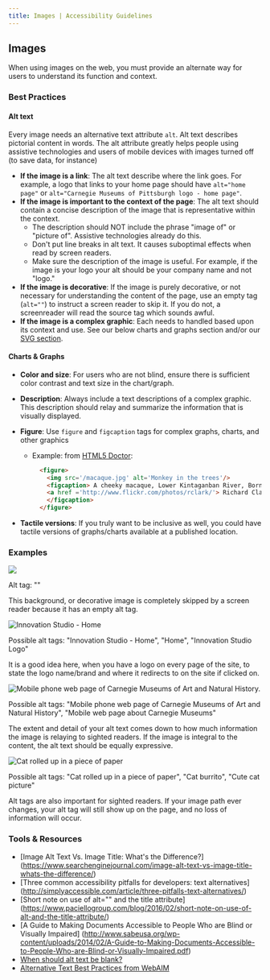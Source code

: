 ```yaml
---
title: Images | Accessibility Guidelines
---
```

## Images

When using images on the web, you must provide an alternate way for users to understand its function and context.

### Best Practices
#### Alt text
Every image needs an alternative text attribute `alt`. Alt text describes pictorial content in words. The alt attribute greatly helps people using assistive technologies and users of mobile devices with images turned off (to save data, for instance)

* **If the image is a link**: The alt text describe where the link goes. For example, a logo that links to your home page should have `alt="home page"` or `alt="Carnegie Museums of Pittsburgh logo - home page"`.
* **If the image is important to the context of the page**: The alt text should contain a concise description of the image that is representative within the context.
    * The description should NOT include the phrase "image of" or "picture of". Assistive technologies already do this.
    * Don't put line breaks in alt text. It causes suboptimal effects when read by screen readers.
    * Make sure the description of the image is useful. For example, if the image is your logo your alt should be your company name and not "logo."
* **If the image is decorative**: If the image is purely decorative, or not necessary for understanding the content of the page, use an empty tag (`alt=""`) to instruct a screen reader to skip it. If you do not, a screenreader will read the source tag which sounds awful.
* **If the image is a complex graphic**: Each needs to handled based upon its context and use. See our below charts and graphs section and/or our <a href='/code/svg'>SVG section</a>.

#### Charts &amp; Graphs

* **Color and size**: For users who are not blind, ensure there is sufficient color contrast and text size in the chart/graph.
* **Description**: Always include a text descriptions of a complex graphic. This description should relay and summarize the information that is visually displayed.
* **Figure**: Use `figure` and `figcaption` tags for complex graphs, charts, and other graphics

    * Example: from <a href='http://html5doctor.com/the-figure-figcaption-elements/'> HTML5 Doctor</a>:

      ```html
        <figure>
          <img src='/macaque.jpg' alt='Monkey in the trees'/>
          <figcaption> A cheeky macaque, Lower Kintaganban River, Borneo. Original by
          <a href ='http://www.flickr.com/photos/rclark/'> Richard Clark </a>
          </figcaption>
        </figure>
      ```

* **Tactile versions**: If you truly want to be inclusive as well, you could have tactile versions of graphs/charts available at a published location.

### Examples

<div class="image-grid">
  <div class="image-item">
    <img src="http://s4.wallippo.com/thumbs/100000/geometric-abstract-wallpaper-2-16-10-1f355522032c3c585e95716ea6e13941.jpeg"/>
    <p>Alt tag: ""</p>
    <p>This background, or decorative image is completely skipped by a screen reader because it has an empty alt tag.</p>
  </div>
  <div class="image-item">
    <img alt="Innovation Studio - Home" src="/assets/images/Logo-Header-Retina.png"/>
    <p>Possible alt tags: "Innovation Studio - Home", "Home", "Innovation Studio Logo"</p>
    <p>It is a good idea here, when you have a logo on every page of the site, to state the logo name/brand and where it redirects to on the site if clicked on.</p>
  </div>
  <div class="image-item">
    <img alt="Mobile phone web page of Carnegie Museums of Art and Natural History." src="/assets/images/web-guide.png"/>
    <p>Possible alt tags: "Mobile phone web page of Carnegie Museums of Art and Natural History", "Mobile web page about Carnegie Museums"</p>
    <p>The extent and detail of your alt text comes down to how much information the image is relaying to sighted readers.  If the image is integral to the content, the alt text should be equally expressive. </p>
  </div>
  <div class="image-item">
    <img alt="Cat rolled up in a piece of paper" src="http://file.nekogazou.ni-moe.com/Img/1426582542/"/>
    <p>Possible alt tags: "Cat rolled up in a piece of paper", "Cat burrito", "Cute cat picture"</p>
    <p>Alt tags are also important for sighted readers.  If your image path ever changes, your alt tag will still show up on the page, and no loss of information will occur.</p>
  </div>
</div>


### Tools &amp; Resources
* [Image Alt Text Vs. Image Title: What's the Difference?] (https://www.searchenginejournal.com/image-alt-text-vs-image-title-whats-the-difference/)
* [Three common accessibility pitfalls for developers: text alternatives] (http://simplyaccessible.com/article/three-pitfalls-text-alternatives/)
* [Short note on use of alt="" and the title attribute] (https://www.paciellogroup.com/blog/2016/02/short-note-on-use-of-alt-and-the-title-attribute/)
* [A Guide to Making Documents Accessible to People Who are Blind or Visually Impaired] (http://www.sabeusa.org/wp-content/uploads/2014/02/A-Guide-to-Making-Documents-Accessible-to-People-Who-are-Blind-or-Visually-Impaired.pdf)
* [When should alt text be blank?](http://osric.com/chris/accidental-developer/2012/01/when-should-alt-text-be-blank/)
* [Alternative Text Best Practices from WebAIM](http://webaim.org/techniques/alttext/)
